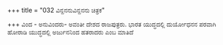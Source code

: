 +++
title = "032 ವಿನ್ದನನುವಿನ್ದನನು ಚಿತ್ರಕ"

+++
ವಿಂದ - ಅನುವಿಂದರು- ಅವಂತೀ ದೇಶದ ರಾಜಪುತ್ರರು. ಭಾರತ ಯುದ್ಧದಲ್ಲಿ ದುರ್ಯೋಧನನ ಪರವಾಗಿ ಹೋರಾಡಿ ಯುದ್ಧದಲ್ಲಿ ಅರ್ಜುನನಿಂದ ಹತರಾದರು ಎಂಬ ಮಾತಿದೆ